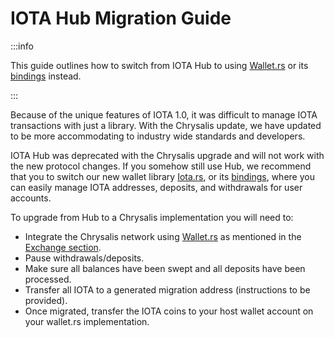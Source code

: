 # IOTA Hub Migration Guide

:::info

This guide outlines how to switch from IOTA Hub to using [Wallet.rs](https://wallet-lib.docs.iota.org/) or its [bindings](https://wallet-lib.docs.iota.org/libraries/index.html) instead.

:::

Because of the unique features of IOTA 1.0, it was difficult to manage IOTA transactions with just a library. With the Chrysalis update, we have updated to be more accommodating to industry wide standards and developers. 

IOTA Hub was deprecated with the Chrysalis upgrade and will not work with the new protocol changes. If you somehow still use Hub, we recommend that you to switch our new wallet library [Iota.rs](https://client-lib.docs.iota.org/), or its [bindings](https://client-lib.docs.iota.org/libraries/index.html), where you can easily manage IOTA addresses, deposits, and withdrawals for user accounts.

To upgrade from Hub to a Chrysalis implementation you will need to:

 - Integrate the Chrysalis network using [Wallet.rs](https://wallet-lib.docs.iota.org/) as mentioned in the [Exchange section](exchange_guide.md).
 - Pause withdrawals/deposits.
 - Make sure all balances have been swept and all deposits have been processed.
 - Transfer all IOTA to a generated migration address (instructions to be provided).
 - Once migrated, transfer the IOTA coins to your host wallet account on your wallet.rs implementation.
